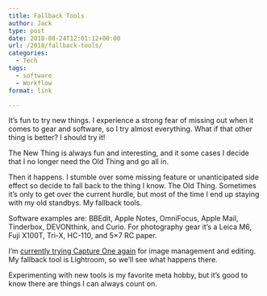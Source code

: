 ```yaml
---
title: Fallback Tools
author: Jack
type: post
date: 2018-08-24T12:01:12+00:00
url: /2018/fallback-tools/
categories:
  - Tech
tags:
  - software
  - Workflow
format: link

---
```

It&#8217;s fun to try new things. I experience a strong fear of missing out when it comes to gear and software, so I try almost everything. What if that other thing is better? I should try it!

The New Thing is always fun and interesting, and it some cases I decide that I no longer need the Old Thing and go all in.

Then it happens. I stumble over some missing feature or unanticipated side effect so decide to fall back to the thing I know. The Old Thing. Sometimes it&#8217;s only to get over the current hurdle, but most of the time I end up staying with my old standbys. My fallback tools.

Software examples are: BBEdit, Apple Notes, OmniFocus, Apple Mail, Tinderbox, DEVONthink, and Curio. For photography gear it&#8217;s a Leica M6, Fuji X100T, Tri-X, HC-110, and 5&#215;7 RC paper.

I&#8217;m [currently trying Capture One again][1] for image management and editing. My fallback tool is Lightroom, so we&#8217;ll see what happens there.

Experimenting with new tools is my favorite meta hobby, but it&#8217;s good to know there are things I can always count on.

 [1]: https://photos.baty.net/blog/2018/giving-capture-one-another-go